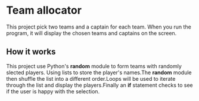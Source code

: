 <h1>Team allocator</h1>
This project pick two teams and a captain for each team. When you run the program, it will display the chosen teams and
captains on the screen.
<br>
<h2>How it works</h2>
This project use Python's <b>random</b> module to form teams with randomly slected players. Using lists to store
the player's names.The <b>random</b> module then shuffle the list into a different order.Loops will be used to iterate through
the list and display the players.Finally an <b>if</b> statement checks to see if the user is happy with the selection.
